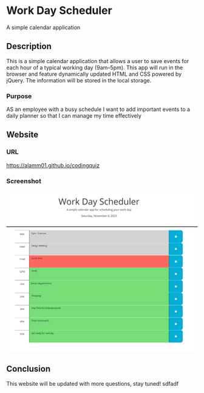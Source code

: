 # Work Day Scheduler
A simple calendar application

## Description
This is a simple calendar application that allows a user to save events for each hour of a typical working day (9am&ndash;5pm). This app will run in the browser and feature dynamically updated HTML and CSS powered by jQuery. The information will be stored in the local storage.

### Purpose
AS an employee with a busy schedule
I want to add important events to a daily planner
so that I can manage my time effectively

## Website 

### URL
https://alamm01.github.io/codingquiz

### Screenshot
![Web Page Screenshot](./assets/image.png)


## Conclusion
This website will be updated with more questions, stay tuned!
sdfadf